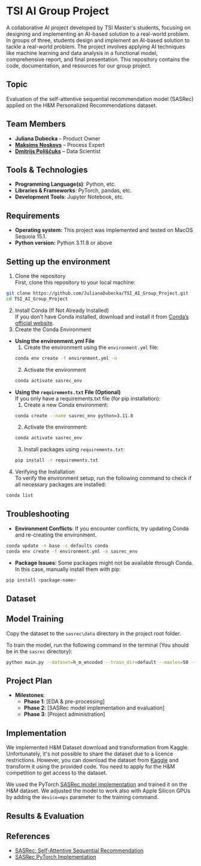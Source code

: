 # TSI AI Group Project

A collaborative AI project developed by TSI Master's students, focusing on designing and implementing an AI-based solution to a real-world problem. In groups of three, students design and implement an AI-based solution to tackle a real-world problem. The project involves applying AI techniques like machine learning and data analysis in a functional model, comprehensive report, and final presentation. This repository contains the code, documentation, and resources for our group project.

## **Topic**
Evaluation of the self-attentive sequential recommendation model (SASRec) applied on the H&M Personalized Recommendations dataset.

## **Team Members**
- **Juliana Dubecka** – Product Owner
- **[Maksims Noskovs](https://github.com/MaxNoLV)** – Process Expert
- **[Dmitrijs Poļiščuks](https://github.com/dimdimlv)** – Data Scientist

## **Tools & Technologies**
- **Programming Language(s)**: Python, etc.
- **Libraries & Frameworks**: PyTorch, pandas, etc.
- **Development Tools**: Jupyter Notebook, etc.

## **Requirements**
- **Operating system:** This project was implemented and tested on MacOS Sequoia 15.1.
- **Python version:** Python 3.11.8 or above

## **Setting up the environment**
1. Clone the repository  
First, clone this repository to your local machine:
```bash
git clone https://github.com/JulianaDubecka/TSI_AI_Group_Project.git
cd TSI_AI_Group_Project
```
2. Install Conda (If Not Already Installed)  
If you don’t have Conda installed, download and install it from [Conda’s official website](https://anaconda.org/anaconda/conda).
3. Create the Conda Environment  
- **Using the environment.yml File**
   1. Create the environment using the `environment.yml` file:
    ```bash
    conda env create -f environment.yml -n
    ```
   2. Activate the environment
   ```bash
   conda activate sasrec_env
   ```
- **Using the `requirements.txt` File (Optional)**  
If you only have a requirements.txt file (for pip installation):
   1. Create a new Conda environment:
    ```bash
  conda create --name sasrec_env python=3.11.8
  ```
  2. Activate the environment:
  ```bash
  conda activate sasrec_env
  ```
  3. Install packages using `requirements.txt`:
  ```bash
  pip install -r requirements.txt
  ```
4. Verifying the Installation  
To verify the environment setup, run the following command to check if all necessary packages are installed:
```bash
conda list
```

## **Troubleshooting**
- **Environment Conflicts**: If you encounter conflicts, try updating Conda and re-creating the environment.
```bash
conda update -n base -c defaults conda
conda env create -f environment.yml -n sasrec_env
```
- **Package Issues**: Some packages might not be available through Conda. In this case, manually install them with pip:
```bash
pip install <package-name>
```


## **Dataset**


## **Model Training**

Copy the dataset to the `sasrec\data` directory in the project root folder.


To train the model, run the following command in the terminal (You should be in the `sasrec` directory):
```bash
python main.py --dataset=h_m_encoded --train_dir=default --maxlen=50 --dropout_rate=0.2 --device=mps
```


## **Project Plan**
- **Milestones**:
  - **Phase 1**: [EDA & pre-processing]
  - **Phase 2**: [SASRec model implementation and evaluation]
  - **Phase 3**: [Project administration]

## **Implementation**
We implemented H&M Dataset download and transformation from Kaggle. 
Unfortunately, it's not possible to share the dataset due to a licence restrictions. However, you can download the dataset from [Kaggle](https://www.kaggle.com/competitions/h-and-m-personalized-fashion-recommendations) and transform it using the provided code.
You need to apply for the H&M competition to get access to the dataset.

We used the PyTorch [SASRec model implementation](https://github.com/pmixer/SASRec.pytorch) and trained it on the H&M dataset.
We adjusted the model to work also with Apple Silicon GPUs by adding the `device=mps` parameter to the training command.
## **Results & Evaluation**

## **References**
- [SASRec: Self-Attentive Sequential Recommendation](https://arxiv.org/abs/1808.09781)
- [SASRec PyTorch Implementation](https://github.com/pmixer/SASRec.pytorch)

